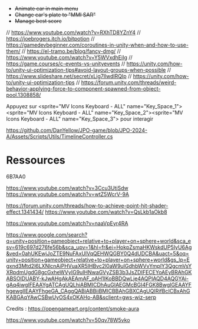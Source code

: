 - ~~Animate car in main menu~~
- ~~Change car's plate to "MMI SAR"~~
- ~~Manage best score~~


// https://www.youtube.com/watch?v=RXhTD8YZnY4
// https://joebrogers.itch.io/bitpotion
// https://gamedevbeginner.com/coroutines-in-unity-when-and-how-to-use-them/
// https://el-tramo.be/blog/fancy-dmg/
// https://www.youtube.com/watch?v=Y5WVxdhEiIg
// https://game.courses/c-events-vs-unityevents
// https://unity.com/how-to/unity-ui-optimization-tips#avoid-layout-groups-when-possible
// https://www.slideshare.net/secret/xLig7llwdlRQIp
// https://unity.com/how-to/unity-ui-optimization-tips
// https://forum.unity.com/threads/weird-behavior-applying-force-to-component-spawned-from-object-pool.1308858/

Appuyez sur <sprite="MV Icons Keyboard - ALL" name="Key_Space_1"><sprite="MV Icons Keyboard - ALL" name="Key_Space_2"><sprite="MV Icons Keyboard - ALL" name="Key_Space_3"> pour interagir

https://github.com/DanYellow/JPO-game/blob/JPO-2024-A/Assets/Scripts/Utils/TimelineController.cs

# Ressources

6B7AA0

https://www.youtube.com/watch?v=3Ccu3UtiSdw
https://www.youtube.com/watch?v=wtZ5WcrV-9A

https://forum.unity.com/threads/how-to-achieve-point-hit-shader-effect.1341434/
https://www.youtube.com/watch?v=QsLkb1aOkb8

https://www.youtube.com/watch?v=naaVpEyr4RA

https://www.google.com/search?q=unity+position+gameobject+relative+to+player+on+sphere+world&sca_esv=619c697d276fe56b&sca_upv=1&hl=fr&ei=HokpZsmaHKWskdUP5IyU6Ag&ved=0ahUKEwjJoZTE9NuFAxUlVqQEHWQGBY0Q4dUDCBA&uact=5&oq=unity+position+gameobject+relative+to+player+on+sphere+world&gs_lp=Egxnd3Mtd2l6LXNlcnAiPHVuaXR5IHBvc2l0aW9uIGdhbWVvYmplY3QgcmVsYXRpdmUgdG8gcGxheWVyIG9uIHNwaGVyZSB3b3JsZDIFECEYoAEyBRAhGKABSOlDUABY-kJwAHgAkAEAmAF_oAH1IKoBBDQwLje4AQPIAQD4AQGYAi-gAq4jwgIFEAAYgATCAgUQLhiABMICDhAuGIAEGMcBGI4FGK8BwgIGEAAYFhgewgIIEAAYFhgeGA_CAggQABiABBiiBMICBBAhGBXCAgUQIRifBcICBxAhGKABGAqYAwCSBwUyOS4xOKAHo-AB&sclient=gws-wiz-serp

Credits : https://opengameart.org/content/smoke-aura

https://www.youtube.com/watch?v=50qv78W5vko